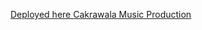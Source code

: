 <u> Deployed here <a href="https://www.cakrawalamusic.com/" target="_blank" style="text-decoration: underline;">Cakrawala Music Production</a></u>
